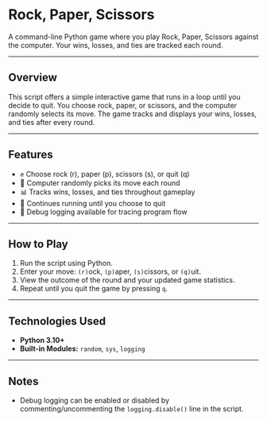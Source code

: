 # Rock, Paper, Scissors

A command-line Python game where you play Rock, Paper, Scissors against the computer. Your wins, losses, and ties are tracked each round.

---

## Overview

This script offers a simple interactive game that runs in a loop until you decide to quit. You choose rock, paper, or scissors, and the computer randomly selects its move. The game tracks and displays your wins, losses, and ties after every round.

---

## Features

- ✊ Choose rock (r), paper (p), scissors (s), or quit (q)
- 🤖 Computer randomly picks its move each round
- 📊 Tracks wins, losses, and ties throughout gameplay
- 🔄 Continues running until you choose to quit
- 🧪 Debug logging available for tracing program flow

---

## How to Play

1. Run the script using Python.
2. Enter your move: `(r)`ock, `(p)`aper, `(s)`cissors, or `(q)`uit.
3. View the outcome of the round and your updated game statistics.
4. Repeat until you quit the game by pressing `q`.

---

## Technologies Used

- **Python 3.10+**
- **Built-in Modules:** `random`, `sys`, `logging`

---

## Notes

- Debug logging can be enabled or disabled by commenting/uncommenting the `logging.disable()` line in the script.  
